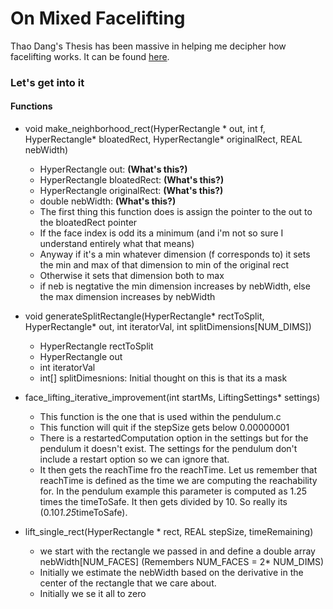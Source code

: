 # On Mixed Facelifting 

Thao Dang's Thesis has been massive in helping me decipher how facelifting works. It can be found [here](http://citeseerx.ist.psu.edu/viewdoc/download;jsessionid=37FB8AC6EF9877F0600CCEC69475A688?doi=10.1.1.2.4227&rep=rep1&type=pdf). 

### Let's get into it


#### Functions 

- void make_neighborhood_rect(HyperRectangle * out, int f, HyperRectangle* bloatedRect, HyperRectangle* originalRect, REAL nebWidth)
    - HyperRectangle out: **(What's this?)**
    - HyperRectangle bloatedRect: **(What's this?)**
    - HyperRectangle originalRect: **(What's this?)**
    - double nebWidth: **(What's this?)**
    - The first thing this function does is assign the pointer to the out to the bloatedRect pointer
    - If the face index is odd its a minimum (and i'm not so sure I understand entirely what that means)
    - Anyway if it's a min whatever dimension (f corresponds to) it sets the min and max of that dimension to min of the original rect
    - Otherwise it sets that dimension both to max
    - if neb is negtative the min dimension increases by nebWidth, else the max dimension increases by nebWidth


- void generateSplitRectangle(HyperRectangle* rectToSplit, HyperRectangle* out, int iteratorVal, int splitDimensions[NUM_DIMS])
    - HyperRectangle rectToSplit
    - HyperRectangle out 
    - int iteratorVal
    - int[] splitDimesnions: Initial thought on this is that its a mask 

- face_lifting_iterative_improvement(int startMs, LiftingSettings* settings)
    - This function is the one that is used within the pendulum.c
    - This function will quit if the stepSize gets below 0.00000001
    - There is a restartedComputation option in the settings but for the pendulum it doesn't exist. The settings for the pendulum don't include a restart option so we can ignore that. 
    - It then gets the reachTime fro the reachTime. Let us remember that reachTime is defined as the time we are computing the reachability for. In the pendulum example this parameter is computed as 1.25 times the timeToSafe. It then gets divided by 10. So really its (0.10*1.25*timeToSafe). 


- lift_single_rect(HyperRectangle * rect, REAL stepSize, timeRemaining)
    - we start with the rectangle we passed in and define a double array nebWidth[NUM_FACES] (Remembers NUM_FACES = 2* NUM_DIMS)
    - Initially we estimate the nebWidth based on the derivative in the center of the rectangle that we care about. 
    - Initially we se it all to zero

